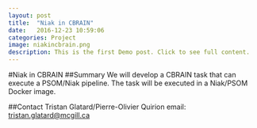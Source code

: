 ```yaml
---
layout: post
title:  "Niak in CBRAIN"
date:   2016-12-23 10:59:06
categories: Project
image: niakincbrain.png
description: This is the first Demo post. Click to see full content.
---
```

#Niak in CBRAIN
##Summary
We will develop a CBRAIN task that can execute a PSOM/Niak pipeline. The task will be executed in a Niak/PSOM Docker image.

##Contact
Tristan Glatard/Pierre-Olivier Quirion
email: tristan.glatard@mcgill.ca
